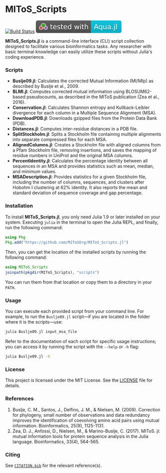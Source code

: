 # MIToS_Scripts

[![Build Status](https://github.com/MIToSOrg/MIToS_Scripts.jl/actions/workflows/CI.yml/badge.svg?branch=main)](https://github.com/MIToSOrg/MIToS_Scripts.jl/actions/workflows/CI.yml?query=branch%3Amain)
[![Aqua](https://raw.githubusercontent.com/JuliaTesting/Aqua.jl/master/badge.svg)](https://github.com/JuliaTesting/Aqua.jl)

**MIToS_Scripts.jl** is a command-line interface (CLI) script collection designed to facilitate various bioinformatics tasks. Any researcher with basic terminal knowledge can easily utilize these scripts without Julia's coding experience. 

### Scripts

* **Buslje09.jl**: Calculates the corrected Mutual Information (MI/MIp) as described by Buslje et al., 2009.
* **BLMI.jl**: Computes corrected mutual information using BLOSUM62-based pseudocounts, as described in the MIToS publication (Zea et al., 2016).
* **Conservation.jl**: Calculates Shannon entropy and Kullback-Leibler divergence for each column in a Multiple Sequence Alignment (MSA).
* **DownloadPDB.jl**: Downloads gzipped files from the Protein Data Bank (PDB).
* **Distances.jl**: Computes inter-residue distances in a PDB file.
* **SplitStockholm.jl**: Splits a Stockholm file containing multiple alignments into separate compressed files for each MSA.
* **AlignedColumns.jl**: Creates a Stockholm file with aligned columns from a Pfam Stockholm file, removing insertions, and saves the mapping of residue numbers in UniProt and the original MSA columns.
* **PercentIdentity.jl**: Calculates the percentage identity between all sequences in an MSA and provides statistics such as mean, median, and minimum values.
* **MSADescription.jl**: Provides statistics for a given Stockholm file, including the number of columns, sequences, and clusters after Hobohm I clustering at 62% identity. It also reports the mean and standard deviation of sequence coverage and gap percentage.

### Installation

To install **MIToS_Scripts.jl**, you only need Julia 1.9 or later installed on your 
system. Executing `julia` in the terminal to open the Julia REPL, and finally, run the 
following command:

```julia
using Pkg
Pkg.add("https://github.com/MIToSOrg/MIToS_Scripts.jl")
```

Then, you can get the location of the installed scripts by running the following command:

```julia
using MIToS_Scripts
joinpath(pkgdir(MIToS_Scripts), "scripts")
```

You can run them from that location or copy them to a directory in your `PATH`.

### Usage

You can execute each provided script from your command line. For example, to run the `Buslje09.jl` 
script—if you are located in the folder where it is the scripts—use:

```bash
julia Buslje09.jl input_msa_file
```

Refer to the documentation of each script for specific usage instructions; you can access 
it by running the script with the `--help` or `-h` flag:

```bash
julia Buslje09.jl -h
```

### License

This project is licensed under the MIT License. See the [LICENSE](LICENSE) file for details.

### References

1. Buslje, C. M., Santos, J., Delfino, J. M., & Nielsen, M. (2009). Correction for phylogeny, small number of observations and data redundancy improves the identification of coevolving amino acid pairs using mutual information. Bioinformatics, 25(9), 1125-1131.
2. Zea, D. J., Anfossi, D., Nielsen, M., & Marino-Buslje, C. (2017). MIToS. jl: mutual information tools for protein sequence analysis in the Julia language. Bioinformatics, 33(4), 564-565.

### Citing

See [`CITATION.bib`](CITATION.bib) for the relevant reference(s).